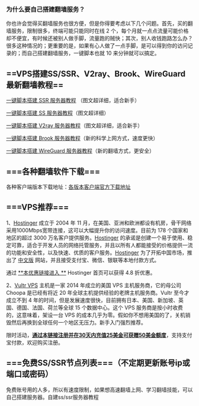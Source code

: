 ### 为什么要自己搭建翻墙服务？

你也许会觉得买翻墙服务也很方便，但是你得要考虑以下几个问题。首先，买的翻墙服务，限制很多，终端可能只能同时在线 2 个，每个月就一点点流量可能价格却不便宜，有时候还被别人做手脚，流量跑的贼快；其次，别人收钱跑路怎么办？很多这种情况的；更重要的是，如果有心人做了一点手脚，是可以得到你的访问记录的；而自己搭建翻墙服务，一键脚本也就 10 来分钟就可以搞定。


## ==VPS搭建SS/SSR、V2ray、Brook、WireGuard最新翻墙教程==

[一键脚本搭建 SSR 服务器教程](https://github.com/xiaoming2028/kexueshangwang/wiki/%E7%BE%8E%E5%9B%BDVPS-Hostwinds%E6%90%AD%E5%BB%BASSR%E6%95%99%E7%A8%8B%EF%BC%8CYoutube%E7%9C%8B4k%E8%A7%86%E9%A2%91%E6%97%A0%E5%8E%8B%E5%8A%9B) （图文超详细，适合新手）

[一键脚本搭建 SS 服务器教程](https://github.com/xiaoming2028/kexueshangwang/wiki/vultr%E6%90%AD%E5%BB%BASS%E6%95%99%E7%A8%8B-vps%E6%90%AD%E5%BB%BAss%EF%BC%88%E6%9C%80%E6%96%B0%E7%A7%91%E5%AD%A6%E4%B8%8A%E7%BD%91%EF%BC%89)（图文超详细）

[一键脚本搭建 V2ray 服务器教程](https://github.com/xiaoming2028/kexueshangwang/wiki/%E7%BE%8E%E5%9B%BDVPS-Hostwinds%E4%B8%80%E9%94%AE%E8%84%9A%E6%9C%AC%E6%90%AD%E5%BB%BAV2Ray%E6%9C%80%E6%96%B0%E4%B8%AD%E6%96%87%E6%95%99%E7%A8%8B)（图文超详细，适合新手）

[一键脚本搭建 Brook 服务器教程](https://github.com/xiaoming2028/kexueshangwang/wiki/%E6%9C%80%E6%96%B0VPS%E4%B8%80%E9%94%AE%E6%90%AD%E5%BB%BABrook%E6%95%99%E7%A8%8B%EF%BC%8C%E8%B6%85%E8%AF%A6%E7%BB%86%E5%9B%BE%E6%96%87%E7%BF%BB%E5%A2%99%E6%95%99%E7%A8%8B)（新的科学上网方式，速度更快）

[一键脚本搭建 WireGuard 服务器教程](https://github.com/xiaoming2028/kexueshangwang/wiki/VPS%E6%90%AD%E5%BB%BAWireGuard%E6%9C%8D%E5%8A%A1%E7%AB%AF%E4%B8%AD%E6%96%87%E6%95%99%E7%A8%8B-%E5%8F%AF%E5%A4%8D%E6%B4%BB%E8%A2%AB%E5%A2%99IP)（新的翻墙方式，更安全）

## ===各种翻墙软件下载===

各种客户端版本下载地址：[各版本客户端官方下载地址](https://github.com/xiaoming2028/kexueshangwang/releases)

## ===VPS推荐===

1、[Hostinger](https://www.hostg.xyz/aff_c?offer_id=6&aff_id=18493&aff_sub=GitHub&url_id=39) 成立于 2004 年 11 月，在美国、亚洲和欧洲都设有机房，骨干网络采用1000Mbps宽带连接，这可以大幅提升你的访问速度。目前为 178 个国家和地区的超过 3000 万名客户提供服务。[Hostinger](https://www.hostg.xyz/aff_c?offer_id=6&aff_id=18493&aff_sub=GitHub&url_id=39) 的承诺是创建一个易于使用、稳定可靠，适合于开发人员的网络托管服务，并且以所有人都能接受的价格提供一流的功能和安全性，以及快速、优质的客户服务。[Hostinger](https://www.hostg.xyz/aff_c?offer_id=6&aff_id=18493&aff_sub=GitHub&url_id=39) 为了开拓中国市场，推出了 [中文版](https://www.hostg.xyz/aff_c?offer_id=6&aff_id=18493&aff_sub=GitHub&url_id=39) 网站，并且接受支付宝、微信、银联等本地付款方式。

通过 [**本优惠链接进入 **](https://www.hostg.xyz/aff_c?offer_id=6&aff_id=18493&aff_sub=GitHub&url_id=39) Hostinger 首页可以获得 4.8 折优惠。


2、[Vultr VPS](https://www.vultr.com/?ref=8169051-4F) 主机是一家 2014 年成立的美国 VPS 主机服务商，它的母公司 Choopa 是已经有将近 20 年全球主机提供经验的老牌主机服务商。Vultr 至今才成立不到 4 年的时间，但是发展速度很快，目前拥有日本、美国、新加坡、英国、德国、法国、荷兰等全球 15 个数据中心。这个 VPS 服务商是按小时收费的，这意味着，架设一台 VPS 的成本几乎为零。假如你不想用美国的了，关机销毁然后再换到全球任何一个地区无压力。新手入门强烈推荐。

限时活动，[**通过本链接注册并在30天内充值25美金可获赠50美金额度**](https://www.vultr.com/?ref=8169051-4F)，支持支付宝付款，欢迎购买注册。


## ===免费SS/SSR节点列表===（不定期更新账号ip或端口或密码）

免费账号用的人多，所以有速度限制，如果想高速翻墙上网、学习翻墙技能，可以自己搭建服务器。自建ss/ssr服务器教程